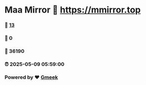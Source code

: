 # Maa Mirror :link: https://mmirror.top 
### :page_facing_up: [13](https://mmirror.top/tag.html) 
### :speech_balloon: 0 
### :hibiscus: 36190 
### :alarm_clock: 2025-05-09 05:59:00 
### Powered by :heart: [Gmeek](https://github.com/Meekdai/Gmeek)
